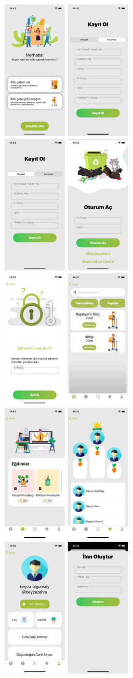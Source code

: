 <style>
  .image-row {
    display: flex;
    flex-wrap: wrap;
  }

  .image-row img {
    width: 200px; 
    height: auto; 
    margin: 5px;  
  }
</style>

<div class="image-row">
  <img src="readme/1.png">
  <img src="readme/2.png">
  <img src="readme/3.png">
  <img src="readme/4.png">
  <img src="readme/5.png">
  <img src="readme/6.png">
  <img src="readme/7.png">
  <img src="readme/8.png">
  <img src="readme/9.png">
  <img src="readme/10.png">
</div>
